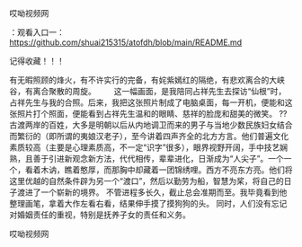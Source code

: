 哎呦视频网

：观看入口一：https://github.com/shuai215315/atofdh/blob/main/README.md


记得收藏！！！



有无暇照顾的烽火，有不许实行的完备，有姹紫嫣红的隔绝，有悲欢离合的大峡谷，有离合聚散的周旋。
　　这一幅画面，是我陪同占祥先生去探访“仙根”时，占祥先生与我的合照。后来，我把这张照片制成了电脑桌面，每一开机，便能和这张照片打个照面，便能看到占祥先生温和的眼睛、慈祥的脸庞和甜美的微笑。
??古渡两岸的百姓，大多是明朝以后从内地调卫而来的男子与当地少数民族妇女结合而繁衍的（即所谓的夷娘汉老子），至今讲着四声齐全的北方方言。他们普遍文化素质较高（主要是心理素质高，不一定“识字”很多），眼界视野开阔，手中技艺娴熟，且善于引进新观念新方法，代代相传，辈辈进化，日渐成为“人尖子”。一个一个，看着木讷，瞧着憨厚，而那胸中却藏着一团锦绣哩。西方不亮东方亮。他们将这里优越的自然条件辟为另一个“渡口”，然后以勤劳为船，智慧为桨，将自己的日子渡进了一个崭新的境界。
不管进程多长久，截止总会准期而至。我毕竟看到他整理画笔，拿着大作左看右看，结果伸手摸了摸狗狗的头。
同时，人们没有忘记对婚姻责任的重视，特别是抚养子女的责任和义务。







哎呦视频网
